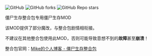 ![GitHub](https://img.shields.io/github/license/mike-brown8/zombie-survival-mod#style=flat) ![GitHub forks](https://img.shields.io/github/forks/mike-brown8/zombie-survival-mod) ![GitHub Repo stars](https://img.shields.io/github/stars/mike-brown8/zombie-survival-mod)

僵尸生存整合包专用僵尸生存MOD

该MOD提供了部分魔改，与整合包剧情相衔接。

不建议在其他整合包使用此MOD，否则可能导致意想不到的**故障**甚至**崩溃**！

整合包官网：[Mike的个人博客 - 僵尸生存整合包](https://mike-brown8.github.io/2022/02-12/%E5%83%B5%E5%B0%B8%E7%94%9F%E5%AD%98/)
